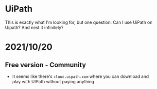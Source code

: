 # UiPath
This is exactly what I'm looking for, but one question: Can I use UiPath on Uipath? And nest it infinitely?

# 2021/10/20
## Free version - Community
- It seems like there's `cloud.uipath.com` where you can download and play with UIPath without paying anything